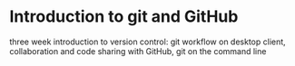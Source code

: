 # Introduction to git and GitHub
three week introduction to version control: git workflow on desktop client, collaboration and code sharing with GitHub, git on the command line

